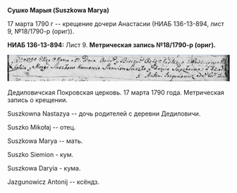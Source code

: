 **Сушко Марыя (Suszkowa Marya)**

17 марта 1790 г -- крещение дочери Анастасии (НИАБ 136-13-894, лист 9,
№18/1790-р (ориг)).

**НИАБ 136-13-894:** Лист 9. **Метрическая запись №18/1790-р (ориг).**

![](./media/61aa93acf1d2207781f9d2f6835a8c83edadf06b.png)

Дедиловичская Покровская церковь. 17 марта 1790 года. Метрическая запись
о крещении.

Suszkowna Nastazya -- дочь родителей с деревни Дедиловичи.

Suszko Mikołaj -- отец.

Suszkowa Marya -- мать.

Suszko Siemion - кум.

Suszkowa Daryia - кума.

Jazgunowicz Antonij -- ксёндз.
